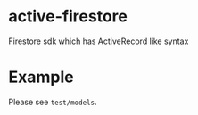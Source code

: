 # active-firestore
Firestore sdk which has ActiveRecord like syntax

# Example
Please see `test/models`.
